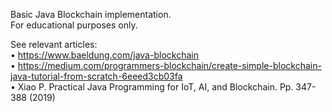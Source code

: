 Basic Java Blockchain implementation. <br>
For educational purposes only.

See relevant articles: <br>
&#x2022; https://www.baeldung.com/java-blockchain <br>
&#x2022; https://medium.com/programmers-blockchain/create-simple-blockchain-java-tutorial-from-scratch-6eeed3cb03fa <br>
&#x2022; Xiao P. Practical Java Programming for IoT, AI, and Blockchain. Pp. 347-388 (2019)

